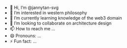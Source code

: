 - 👋 Hi, I’m @jannytan-svg
- 👀 I’m interested in western philosophy
- 🌱 I’m currently learning knowledge of the web3 domain
- 💞️ I’m looking to collaborate on architecture design
- 📫 How to reach me ...
- 😄 Pronouns: ...
- ⚡ Fun fact: ...

<!---
jannytan-svg/jannytan-svg is a ✨ special ✨ repository because its `README.md` (this file) appears on your GitHub profile.
You can click the Preview link to take a look at your changes.
--->
